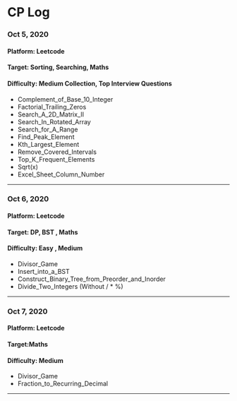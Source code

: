 # CP Log
### Oct 5, 2020
#### Platform: Leetcode
#### Target: Sorting, Searching, Maths
#### Difficulty: Medium Collection, Top Interview Questions

- Complement_of_Base_10_Integer
- Factorial_Trailing_Zeros
- Search_A_2D_Matrix_II
- Search_In_Rotated_Array
- Search_for_A_Range
- Find_Peak_Element
- Kth_Largest_Element
- Remove_Covered_Intervals
- Top_K_Frequent_Elements
- Sqrt(x)
- Excel_Sheet_Column_Number 

---

### Oct 6, 2020
#### Platform: Leetcode
#### Target: DP, BST , Maths
#### Difficulty: Easy , Medium

- Divisor_Game  
- Insert_into_a_BST
- Construct_Binary_Tree_from_Preorder_and_Inorder
- Divide_Two_Integers (Without / * %)

---

### Oct 7, 2020
#### Platform: Leetcode
#### Target:Maths
#### Difficulty: Medium

- Divisor_Game  
- Fraction_to_Recurring_Decimal

---